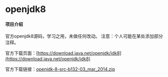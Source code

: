 # openjdk8

#### 项目介绍
官方openjdk8源码，学习之用，未做任何改动。
注意：个人可能在某处添加部分注释。



官方下载页面：[https://download.java.net/openjdk/jdk8](https://download.java.net/openjdk/jdk8)

官方下载链接：[openjdk-8-src-b132-03_mar_2014.zip](http://www.java.net/download/openjdk/jdk8/promoted/b132/openjdk-8-src-b132-03_mar_2014.zip)

